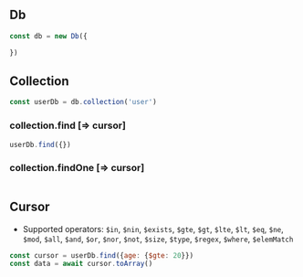## Db

```javascript
const db = new Db({

})

```

## Collection 

```js
const userDb = db.collection('user')
```

### collection.find  [=> cursor]

```js
userDb.find({})
```

### collection.findOne  [=> cursor]

```js
```

## Cursor

* Supported operators: `$in`, `$nin`, `$exists`, `$gte`, `$gt`, `$lte`, `$lt`, `$eq`, `$ne`, `$mod`, `$all`, `$and`, `$or`, `$nor`, `$not`, `$size`, `$type`, `$regex`, `$where`, `$elemMatch`

```js
const cursor = userDb.find({age: {$gte: 20}})
const data = await cursor.toArray()
```

